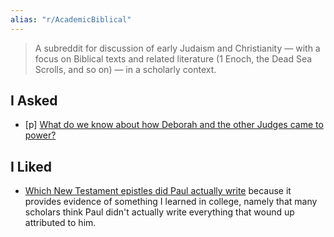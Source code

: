 ```yaml
---
alias: "r/AcademicBiblical"
---
```


> A subreddit for discussion of early Judaism and Christianity — with a focus on Biblical texts and related literature (1 Enoch, the Dead Sea Scrolls, and so on) — in a scholarly context. 

## I Asked

- [p] [What do we know about how Deborah and the other Judges came to power?](https://www.reddit.com/r/AcademicBiblical/comments/pdklpr/what_do_we_know_about_how_deborah_and_the_other/)

## I Liked

- [Which New Testament epistles did Paul actually write](https://www.reddit.com/r/AcademicBiblical/comments/uq26n8/which_nt_epistles_did_paul_actually_write/) because it provides evidence of something I learned in college, namely that many scholars think Paul didn't actually write everything that wound up attributed to him. 
